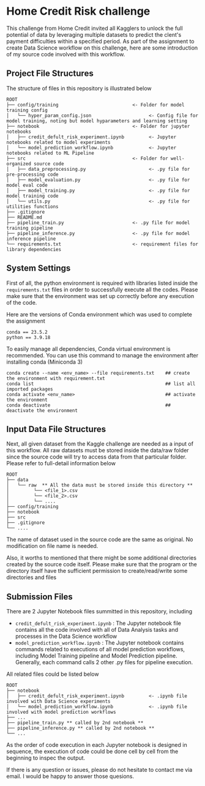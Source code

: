 # Home Credit Risk challenge
This challenge from Home Credit invited all Kagglers to unlock the full potential of data by leveraging multiple datasets to predict the clent's payment difficulties within a specified period. As part of the assignment to create Data Science workflow on this challenge, here are some introduction of my source code involved with this workflow.

## Project File Structures
The structure of files in this repository is illustrated below
```
ROOT
├── config/training                           <- Folder for model training config
│   └── hyper_param_config.json                     <- Config file for model training, noting but model hyparameters and learning setting
├── notebook                                  <- Folder for jupyter notebooks
│   ├── credit_defult_risk_experiment.ipynb         <- Jupyter notebooks related to model experiments
│   └── model_prediction_workflow.ipynb             <- Jupyter notebooks related to ML Pipeline
├── src                                       <- Folder for well-organized source code
│   ├── data_preprocessing.py                       <- .py file for pre-processing code
│   ├── model_evaluation.py                         <- .py file for model eval code
│   ├── model_training.py                           <- .py file for model training code
│   └── utils.py                                    <- .py file for utilities functions
├── .gitignore
├── README.md
├── pipeline_train.py                         <- .py file for model training pipeline
├── pipeline_inference.py                     <- .py file for model inference pipeline
└── requirements.txt                          <- requirement files for library dependencies
```
## System Settings

First of all, the python environment is required with libraries listed inside the <code>requirements.txt</code> files in order to successfully execute all the codes. Please make sure that the environment was set up correctly before any execution of the code.

Here are the versions of Conda environment which was used to complete the assignment
```
conda == 23.5.2
python == 3.9.18
```

To easily manage all dependencies, Conda virtual environment is recommended. You can use this command to manage the environment after installing conda (Miniconda 3)

```
conda create --name <env_name> --file requirements.txt    ## create the environment with requirement.txt
conda list                                                ## list all imported packages
conda activate <env_name>                                 ## activate the environment
conda deactivate                                          ## deactivate the environment
```

## Input Data File Structures
Next, all given dataset from the Kaggle challenge are needed as a input of this workflow. All raw datasets must be stored inside the data/raw folder since the source code will try to access data from that particular folder. Please refer to full-detail information below
```
ROOT
├── data
│   └── raw  ** All the data must be stored inside this directory **
│         └── <file_1>.csv
│         └── <file_2>.csv
│         └── ....
├── config/training
├── notebook
├── src
├── .gitignore
└── ....
```

The name of dataset used in the source code are the same as original. No modification on file name is needed.

Also, it worths to mentioned that there might be some additional directories created by the source code itself. Please make sure that the program or the directory itself have the sufficient permission to create/read/write some directories and files

## Submission Files
There are 2 Jupyter Notebook files summitted in this repository, including
 - <code>credit_defult_risk_experiment.ipynb</code> : The Jupyter notebook file contains all the code involved with all of Data Analysis tasks and processes in the Data Science workflow
 - <code>model_prediction_workflow.ipynb</code> : The Jupyter notebook contains commands related to executions of all model prediction workflows, including Model Training pipeline and Model Prediction pipeline. Generally, each command calls 2 other .py files for pipeline execution.

All related files could be listed below
 ```
ROOT
├── notebook
│   ├── credit_defult_risk_experiment.ipynb         <- .ipynb file involved with Data Science experiments
│   └── model_prediction_workflow.ipynb             <- .ipynb file involved with model prediction workflows
├── ...
├── pipeline_train.py ** called by 2nd notebook **
├── pipeline_inference.py ** called by 2nd notebook **
└── ...
```

As the order of code execution in each Jupyter notebook is designed in sequence, the execution of code could be done cell by cell from the beginning to inspec the output.

If there is any question or issues, please do not hesitate to contact me via email. I would be happy to answer those quesions.
